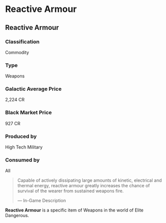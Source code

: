# Reactive Armour
## Reactive Armour

### Classification

Commodity

### Type

Weapons

### Galactic Average Price

2,224 CR

### Black Market Price

927 CR

### Produced by

High Tech
Military

### Consumed by

All

> 
> 
> Capable of actively dissipating large amounts of kinetic, electrical and thermal energy, reactive armour greatly increases the chance of survival of the wearer from sustained weapons fire.
> 
> 
> — In-Game Description
> 

**Reactive Armour** is a specific item of Weapons in the world of Elite Dangerous.